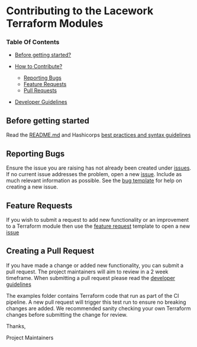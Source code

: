 # Contributing to the Lacework Terraform Modules

### Table Of Contents

* [Before getting started?](#before-getting-started)

* [How to Contribute?](#how-can-i-contribute)
    * [Reporting Bugs](#reporting-bugs)
    * [Feature Requests](#feature-requests)
    * [Pull Requests](#creating-a-pull-request)

* [Developer Guidelines](/DEVELOPER_GUIDELINES.md)


## Before getting started

Read the [README.md](README.md) and
 Hashicorps [best practices and syntax guidelines](https://www.terraform.io/docs/configuration/index.html)

## Reporting Bugs

Ensure the issue you are raising has not already been created under [issues](https://github.com/lacework/terraform-gcp-gke-audit-log/issues).
If no current issue addresses the problem, open a new [issue](https://github.com/lacework/terraform-gcp-audit-log/issues/new).
Include as much relevant information as possible. See the [bug template](https://github.com/lacework/terraform-gcp-audit-log/blob/main/.github/ISSUE_TEMPLATE/bug_report.md) for help on creating a new issue.

## Feature Requests

If you wish to submit a request to add new functionality or an improvement to a Terraform module then use the [feature request](https://github.com/lacework/terraform-gcp-gke-audit-log/blob/main/.github/ISSUE_TEMPLATE/feature_request.md) template to 
open a new [issue](https://github.com/lacework/terraform-gcp-gke-audit-log/issues/new)

## Creating a Pull Request

If you have made a change or added new functionality, you can submit a pull request. The project maintainers will aim to review in a 2 week timeframe. When submitting a pull request please read the [developer guidelines](/DEVELOPER_GUIDELINES.md)

The examples folder contains Terraform code that run as part of the CI pipeline. A new pull request will trigger this test run to ensure no breaking changes are added. We recommended sanity checking your own Terraform changes before submitting the change for review.


Thanks,

Project Maintainers